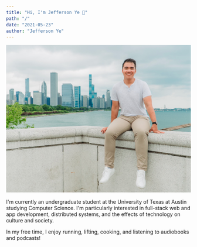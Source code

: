 ```yaml
---
title: "Hi, I'm Jefferson Ye 🤘"
path: "/"
date: "2021-05-23"
author: "Jefferson Ye"
---
```

![Jefferson Ye](../images/JeffersonYeChicago.jpeg)

 I'm currently an undergraduate student at the University of Texas at Austin studying Computer Science. I'm particularly interested in full-stack web and app development, distributed systems, and the effects of technology on culture and society.

 In my free time, I enjoy running, lifting, cooking, and listening to audiobooks and podcasts!
